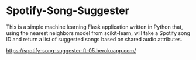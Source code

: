 # Spotify-Song-Suggester

This is a simple machine learning Flask application written in Python that, using the nearest neighbors model from scikit-learn, will take a Spotify song ID and return a list of suggested songs based on shared audio attributes.

https://spotify-song-suggester-ft-05.herokuapp.com/
